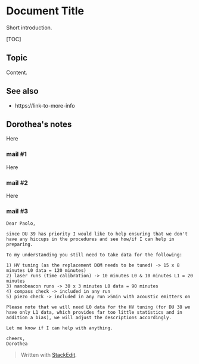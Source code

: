 
#  Document Title

Short introduction.

[TOC]

##  Topic

Content.

##  See also

* https://link-to-more-info


## Dorothea's notes

Here

### mail #1

Here

### mail #2

Here

### mail #3

```text
Dear Paolo,  
  
since DU 39 has priority I would like to help ensuring that we don't have any hiccups in the procedures and see how/if I can help in preparing.  
  
To my understanding you still need to take data for the following:  
  
1) HV tuning (as the replacement DOM needs to be tuned) -> 15 x 8 minutes L0 data = 120 minutes)  
2) laser runs (time calibration) -> 10 minutes L0 & 10 minutes L1 = 20 minutes  
3) nanobeacon runs -> 30 x 3 minutes L0 data = 90 minutes  
4) compass check -> included in any run  
5) piezo check -> included in any run >5min with acoustic emitters on  
  
Please note that we will need L0 data for the HV tuning (for DU 38 we have only L1 data, which provides far too little statistics and in addition a bias), we will adjust the descriptions accordingly.  
  
Let me know if I can help with anything.  
  
cheers,  
Dorothea
```


> Written with [StackEdit](https://stackedit.io/).
<!--stackedit_data:
eyJoaXN0b3J5IjpbLTE3MjkxOTQyODEsLTEyNTY3NTI3NzQsLT
IwNzMzMTk5NzldfQ==
-->